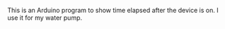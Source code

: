This is an Arduino program to show time elapsed after the device is on. I use it for my water pump.
